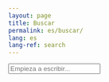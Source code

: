 ```yaml
---
layout: page
title: Buscar
permalink: es/buscar/
lang: es
lang-ref: search
---
```


<!-- Html Elements for Search -->
<div id="search-container">
<input type="text" id="search-input" placeholder="Empieza a escribir...">
<br />
<br />
<div id="results-container"></div>
</div>

<!-- Script pointing to search-script.js -->
<script src="/js/search-script.js" type="text/javascript"></script>

<!-- Configuration -->
<script type="text/javascript">
SimpleJekyllSearch({
  searchInput: document.getElementById('search-input'),
  resultsContainer: document.getElementById('results-container'),
  json: '/json/search-es.json'
})
</script>
